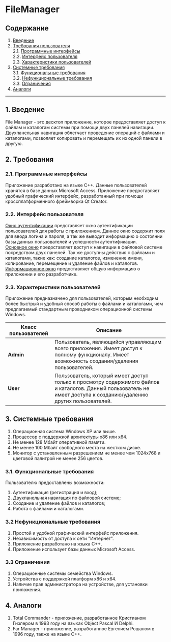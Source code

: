 # FileManager

## Содержание
1. [Введение](#1)
1. [Требования пользователя](#2)  
    2.1. [Программные интерфейсы](#2.1)  
    2.2. [Интерфейс пользователя](#2.2)  
    2.3. [Характеристики пользователей](#2.3)
1. [Системные требования](#3)  
    3.1. [Функциональные требования](#3.1)  
    3.2. [Нефункциональные требования](#3.2)     
    3.3. [Ограничения](#3.3)  
 1. [Аналоги](#4)
--- 
## 1. Введение <a name="1"></a>
File Manager - это десктоп приложение, которое предоставляет доступ к файлам и каталогам системы при помощи двух панелей навигации.
Двухпанельная навигация облегчает проведение операций с файлами и каталогами, позволяет копировать и перемещать их из одной панели в другую.  

## 2. Требования <a name="2"></a>
### 2.1. Программные интерфейсы <a name="2.1"></a>
Приложение разработано на языке C++.
Данные пользователей хранятся в базе данных Microsoft Access.
Приложение предоставляет удобный графический интерфейс, разработанный при помощи кроссплатформенного фреймворка Qt Creator.

### 2.2. Интерфейс пользователя <a name="2.2"></a>
[Окно аутентификации](https://github.com/EvgeniyPhoenix/FileManager/tree/main/pics/login.png) представляет окно аутентификации пользователей для работы с приложением. Данное окно содержит поля для ввода логина и пароля, а так же выводит информацию о состоянни базы данных пользователей и успешности аутентификации.  
[Основное окно](https://github.com/EvgeniyPhoenix/FileManager/tree/main/pics/main.png) предоставляет доступ к навигации в файловой системе посредством двух панелей. Так же доступны действия с файлами и каталогами, такие как: создание каталогов, изменение имени, копирование, перемещение и удаление файлов и каталогов.  
[Информационное окно](https://github.com/EvgeniyPhoenix/FileManager/tree/main/pics/info.png) предоставляет общую информацию о приложении и его разработчике.

### 2.3. Характеристики пользователей <a name="2.3"></a>
Приложение предназначено для пользователей, которым необходим более быстрый и удобный способ работы с файлами и каталогами, чем предлагаемый стандартным проводником операционной системы Windows.

| Класс пользователей | Описание |
|---|---|
| **Admin** | Пользователь, являющийся управляющим всего приложения. Имеет доступ к полному функционалу. Имеет возможность создания/удаления пользователей. |
| **User** | Пользователь, который имеет доступ только к просмотру содержимого файлов и каталогов. Данный пользователь не имеет доступа к созданию/удалению других пользователей. |

## 3. Системные требования <a name="3"></a>
1. Операционная система Windows XP или выше.
1. Процессор с поддержкой архитектуры x86 или x64.
1. Не менее 128 Мбайт оперативной памяти.
1. Не менее 100 Мбайт свободного места на жестком диске.
1. Монитор с установленным разрешением не менее чем 1024х768 и цветовой палитрой не менее 256 цветов.


### 3.1. Функциональные требования <a name="3.1"></a>
Пользователю предоставлены возможности:
1. Аутентификация (регистрация и вход);
1. Двухпанельная навигация по файловой системе;
1. Создание и удаление файлов и каталогов;
1. Работа с файлами и каталогами.

### 3.2 Нефункциональные требования <a name="3.2"></a>
1. Простой и удобной графический интерфейс приложения.
2. Независимость от доступа к сети "Интернет".
3. Приложение разработано на языка C++.
4. Приложение использует базы данных Microsoft Access.

### 3.3 Ограничения <a name="3.3"></a>
1. Операционные системы семейства Windows.
2. Устройства с поддержкой платформ х86 и x64.
3. Наличие прав администратора на устройстве, для установки приложения.

## 4. Аналоги <a name="4"></a>
1. Total Commander - приложение, разработанное Кристианом Гизлером в 1993 году на языках Object Pascal И Delphi.
2. Far Manager - приложение, разработанное Евгением Рошалом в 1996 году, также на языке C++.
